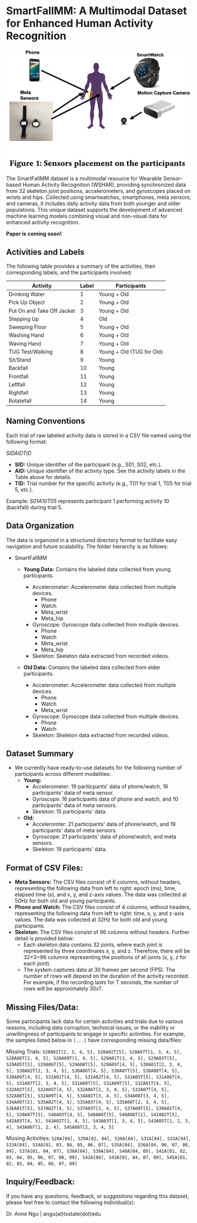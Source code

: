 # SmartFallMM: A Multimodal Dataset for Enhanced Human Activity Recognition

<p align="center">
  <img src="images/sensor_postions.png" alt="Sensors and their placement" width="500"/>
</p>

The SmartFallMM dataset is a multimodal resource for Wearable Sensor-based Human Activity Recognition (WSHAR), providing synchronized data from 32 skeleton joint positions, accelerometers, and gyroscopes placed on wrists and hips. Collected using smartwatches, smartphones, meta sensors, and cameras, it includes daily activity data from both younger and older populations. This unique dataset supports the development of advanced machine learning models combining visual and non-visual data for enhanced activity recognition. 

<b>Paper is coming soon!</b>

## Activities and Labels

The following table provides a summary of the activities, their corresponding labels, and the participants involved:

| **Activity**                   | **Label** | **Participants**   |
|--------------------------------|-----------|--------------------|
| Drinking Water                | 1         | Young + Old        |
| Pick Up Object                | 2         | Young + Old        |
| Put On and Take Off Jacket    | 3         | Young + Old        |
| Stepping Up                   | 4         | Old                |
| Sweeping Floor                | 5         | Young + Old        |
| Washing Hand                  | 6         | Young + Old        |
| Waving Hand                   | 7         | Young + Old        |
| TUG Test/Walking              | 8         | Young + Old (TUG for Old) |
| Sit/Stand                     | 9         | Young              |
| Backfall                      | 10        | Young              |
| Frontfall                     | 11        | Young              |
| Leftfall                      | 12        | Young              |
| Rightfall                     | 13        | Young              |
| Rotatefall                    | 14        | Young              |

## Naming Conventions

Each trial of raw labeled activity data is stored in a CSV file named using the following format:

_SIDAIDTID_

- **SID:** Unique identifier of the participant (e.g., S01, S02, etc.).
- **AID:** Unique identifier of the activity type. See the activity labels in the Table above for details.
- **TID:** Trial number for the specific activity (e.g., T01 for trial 1, T05 for trial 5, etc.).

Example: _S01A10T05_ represents participant 1 performing activity 10 (backfall) during trial 5.

## Data Organization

The data is organized in a structured directory format to facilitate easy navigation and future scalability. The folder hierarchy is as follows:

- SmartFallMM
  - **Young Data:** Contains the labeled data collected from young participants.
    - Accelerometer: Accelerometer data collected from multiple devices.
      - Phone
      - Watch
      - Meta_wrist
      - Meta_hip
    - Gyroscope: Gyroscope data collected from multiple devices.
      - Phone
      - Watch
      - Meta_wrist
      - Meta_hip
    - Skeleton: Skeleton data extracted from recorded videos.

  - **Old Data:** Contains the labeled data collected from elder participants.
    - Accelerometer: Accelerometer data collected from multiple devices.
      - Phone
      - Watch
      - Meta_wrist
    - Gyroscope: Gyroscope data collected from multiple devices.
      - Phone
      - Watch
    - Skeleton: Skeleton data extracted from recorded videos.

## Dataset Summary

- We currently have ready-to-use datasets for the following number of participants across different modalities:
  - **Young:**
    - Accelerometer: 19 pariticpants' data of phone/watch, 16 participants' data of meta sensor.
    - Gyroscope: 16 participants data of phone and watch, and 10 participants' data of meta sensors.
    - Skeleton: 15 participants' data.
  - **Old:**
    - Acceleromter: 21 participants' data of phone/watch, and 19 participants' data of meta sensors.
    - Gyroscope: 21 participants' data of phone/watch, and meta sensors.
    - Skeleton: 19 participants' data.

## Format of CSV Files:

- **Meta Sensors:** The CSV files consist of 6 columns, without headers, representing the following data from left to right: epoch (ms), time, elapsed time (s), and x, y, and z-axis values. The data was collected at 50Hz for both old and young participants.
- **Phone and Watch:** The CSV files consist of 4 columns, without headers, representing the following data from left to right: time, x, y, and z-axis values. The data was collected at 32Hz for both old and young participants.
- **Skeleton:** The CSV files consist of 96 columns without headers. Further detail is provided below:
   - Each skeleton data contains 32 joints, where each joint is represented by three coordinates x, y, and z. Therefore, there will be 32×3=96 columns representing the positions of all joints (x, y, z for each joint).
   - The system captures data at 30 frames per second (FPS). The number of rows will depend on the duration of the activity recorded. For example, if the recording lasts for T seconds, the number of rows will be approximately 30xT.
 
## Missing Files/Data:

Some participants lack data for certain activities and trials due to various reasons, including data corruption, technical issues, or the inability or unwillingness of participants to engage in specific activities. For example, the samples listed below in ```[...]``` have corresponding missing data/files:

Missing Trials:
```S28A01T[2, 3, 4, 5], S28A02T[5], S28A07T[1, 3, 4, 5], S28A08T[2, 4, 5], S28A09T[1, 4, 5], S29A01T[3, 4, 5], S29A03T[5], S29A05T[5], S29A06T[5], S29A08T[5], S29A09T[4, 5], S30A01T[2, 3, 4, 5], S30A02T[2, 3, 4, 5], S30A06T[4, 5], S30A07T[5], S30A08T[4, 5], S30A09T[4, 5], S31A01T[4, 5], S31A02T[4, 5], S31A05T[5], S31A06T[4, 5], S31A07T[2, 3, 4, 5], S31A08T[5], S31A09T[5], S32A01T[4, 5], S32A02T[5], S32A05T[4, 5], S32A06T[2, 3, 4, 5], S32A07T[4, 5], S32A08T[5], S32A09T[4, 5], S34A02T[3, 4, 5], S34A08T[3, 4, 5], S34A09T[5], S35A02T[4, 5], S35A03T[4, 5], S35A08T[2, 3, 4, 5], S36A01T[5], S37A02T[4, 5], S37A03T[3, 4, 5], S37A08T[5], S39A01T[4, 5], S39A07T[5], S40A03T[4, 5], S40A06T[5], S40A08T[1], S42A02T[5], S42A03T[4, 5], S43A02T[1, 4, 5], S43A03T[1, 3, 4, 5], S43A05T[1, 2, 3, 4], S43A06T[1, 2, 4], S45A08T[2, 3, 4, 5]```

Missing Activities:
```S28A[04], S29A[02, 04], S30A[04], S31A[04], S32A[04], S33A[04], S34A[01, 03, 04, 05, 06, 07], S35A[04], S36A[04, 06, 07, 08, 09], S37A[01, 04, 07], S38A[04], S39A[04], S40A[04, 09], S41A[01, 02, 03, 04, 05, 06, 07, 08, 09], S42A[04], S43A[01, 04, 07, 09], S45A[01, 02, 03, 04, 05, 06, 07, 09]```

## Inquiry/Feedback:

If you have any questions, feedback, or suggestions regarding this dataset, please feel free to contact the following individual(s):

Dr. Anne Ngu | angu(at)txstate(dot)edu
